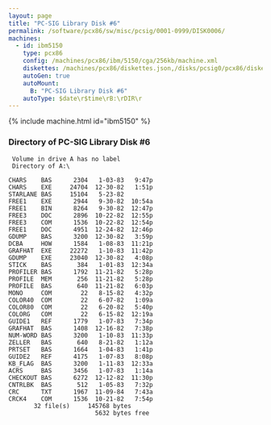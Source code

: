 ```yaml
---
layout: page
title: "PC-SIG Library Disk #6"
permalink: /software/pcx86/sw/misc/pcsig/0001-0999/DISK0006/
machines:
  - id: ibm5150
    type: pcx86
    config: /machines/pcx86/ibm/5150/cga/256kb/machine.xml
    diskettes: /machines/pcx86/diskettes.json,/disks/pcsig0/pcx86/diskettes.json
    autoGen: true
    autoMount:
      B: "PC-SIG Library Disk #6"
    autoType: $date\r$time\rB:\rDIR\r
---
```


{% include machine.html id="ibm5150" %}

### Directory of PC-SIG Library Disk #6

     Volume in drive A has no label
     Directory of A:\

    CHARS    BAS      2304   1-03-83   9:47p
    CHARS    EXE     24704  12-30-82   1:51p
    STARLANE BAS     15104   5-23-82
    FREE1    EXE      2944   9-30-82  10:54a
    FREE1    BIN      8264   9-30-82  12:47p
    FREE3    DOC      2896  10-22-82  12:55p
    FREE3    COM      1536  10-22-82  12:54p
    FREE1    DOC      4951  12-24-82  12:46p
    GDUMP    BAS      3200  12-30-82   3:59p
    DCBA     HOW      1584   1-08-83  11:21p
    GRAFHAT  EXE     22272   1-10-83  11:42p
    GDUMP    EXE     23040  12-30-82   4:08p
    STICK    BAS       384   1-01-83  12:34a
    PROFILER BAS      1792  11-21-82   5:28p
    PROFILE  MEM       256  11-21-82   5:28p
    PROFILE  BAS       640  11-21-82   6:03p
    MONO     COM        22   8-15-82   4:32p
    COLOR40  COM        22   6-07-82   1:09a
    COLOR80  COM        22   6-20-82   5:40p
    COLORG   COM        22   6-15-82  12:19a
    GUIDE1   REF      1779   1-07-83   7:34p
    GRAFHAT  BAS      1408  12-16-82   7:38p
    NUM-WORD BAS      3200   1-10-83  11:33p
    ZELLER   BAS       640   8-21-82   1:12a
    PRTSET   BAS      1664   1-04-83   1:41p
    GUIDE2   REF      4175   1-07-83   8:08p
    KB_FLAG  BAS      3200   1-11-83  12:33a
    ACRS     BAS      3456   1-07-83   1:14a
    CHECKOUT BAS      6272  12-12-82  11:30p
    CNTRLBK  BAS       512   1-05-83   7:32p
    CRC      TXT      1967  11-09-84   7:43a
    CRCK4    COM      1536  10-21-82   7:54p
           32 file(s)     145768 bytes
                            5632 bytes free
